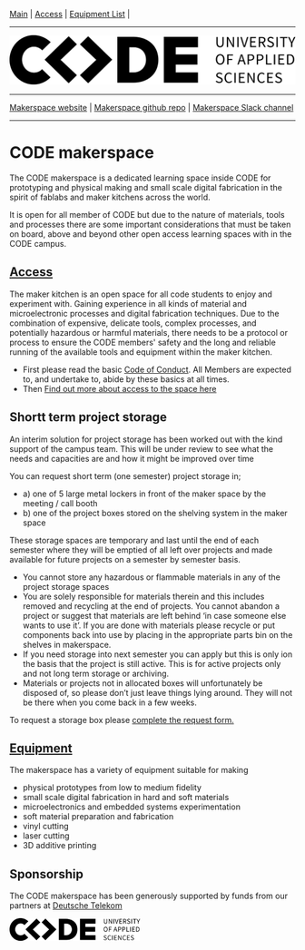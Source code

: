 [Main](README.md) | [Access](access.md) | [Equipment List](equipment.md) |

------------------------


![CODE logo](Word_AppliedSciences_Black.png)


------------------------
[Makerspace website](https://codeuniversity.github.io/makerspace/) |
[Makerspace github repo](https://github.com/codeuniversity/makerspace/) | [Makerspace Slack channel](https://codeuniversity.slack.com/archives/C011CN2SMFY)

------------------------

# CODE makerspace
The CODE makerspace is a dedicated learning space inside CODE for prototyping and physical making and small scale digital fabrication in the spirit of fablabs and maker kitchens across the world.

It is open for all member of CODE but due to the nature of materials, tools and processes there are some important considerations that must be taken on board, above and beyond other open access learning spaces with in the CODE campus.

## [Access](access.md)
The maker kitchen is an open space for all code students to enjoy and experiment with. Gaining experience in all kinds of material and microelectronic processes and digital fabrication techniques. Due to the combination of expensive, delicate tools, complex processes, and potentially hazardous or harmful materials, there needs to be a protocol or process to ensure the CODE members' safety and the long and reliable running of the available tools and equipment within the maker kitchen. 
* First please read the basic [Code of Conduct](code-of-conduct.md). All Members are expected to, and undertake to, abide by these basics at all times. 
* Then [Find out more about access to the space here](access.md)

## Shortt term project storage
An interim solution for project storage has been worked out with the kind support of the campus team. 
This will be under review to see what the needs and capacities are and how it might be improved over time

You can request short term (one semester) project storage in;

* a) one of 5 large metal lockers in front of the maker space by the meeting / call booth
* b) one of the project boxes stored on the shelving system in the maker space

These storage spaces are temporary and last until the end of each semester where they will be emptied of all left over projects and made available for future projects on a semester by semester basis.

* You cannot store any hazardous or flammable materials in any of the project storage spaces
* You are solely responsible for materials therein and this includes removed and recycling at the end of projects. You cannot abandon a project or suggest that materials are left behind ‘in case someone else wants to use it’. If you are done with materials please recycle or put components back into use by placing in the appropriate parts bin on the shelves in makerspace.
* If you need storage into next semester you can apply but this is only ion the basis that the project is still active. This is for active projects only and not long term storage or archiving.
* Materials or projects not in allocated boxes will unfortunately be disposed of, so please don’t just leave things lying around. They will not be there when you come back in a few weeks.

To request a storage box please [complete the request form.](https://docs.google.com/forms/d/e/1FAIpQLScnmsmTnjeEC9stPuUM_edkYa8wo4esuY3vf5sEsdVLaM0SOw/viewform?usp=sf_link)

## [Equipment](equipment.md)
The makerspace has a variety of equipment suitable for making 
* physical prototypes from low to medium fidelity
* small scale digital fabrication in hard and soft materials
* microelectronics and embedded systems experimentation
* soft material preparation and fabrication
* vinyl cutting
* laser cutting
* 3D additive printing

## Sponsorship

The CODE makerspace has been generously supported by funds from our partners at [Deutsche Telekom](https://www.telekom.com/)

 ![CODE logo](Word_AppliedSciences_Black-sml.png)
